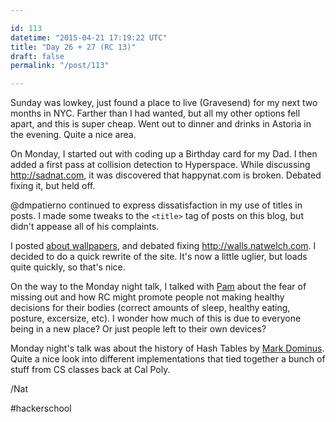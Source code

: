 ```yaml
---

id: 113
datetime: "2015-04-21 17:19:22 UTC"
title: "Day 26 + 27 (RC 13)"
draft: false
permalink: "/post/113"

---
```


Sunday was lowkey, just found a place to live (Gravesend) for my next two months in NYC. Farther than I had wanted, but all my other options fell apart, and this is super cheap. Went out to dinner and drinks in Astoria in the evening. Quite a nice area.

On Monday, I started out with coding up a Birthday card for my Dad. I then added a first pass at collision detection to Hyperspace. While discussing http://sadnat.com, it was discovered that happynat.com is broken. Debated fixing it, but held off.

@dmpatierno continued to express dissatisfaction in my use of titles in posts. I made some tweaks to the `<title>` tag of posts on this blog, but didn't appease all of his complaints.

I posted [about wallpapers](https://web.archive.org/web/20250125000426/https://writing.natwelch.com/post/112), and debated fixing http://walls.natwelch.com. I decided to do a quick rewrite of the site. It's now a little uglier, but loads quite quickly, so that's nice.

On the way to the Monday night talk, I talked with [Pam](https://twitter.com/pamasaur) about the fear of missing out and how RC might promote people not making healthy decisions for their bodies (correct amounts of sleep, healthy eating, posture, excersize, etc). I wonder how much of this is due to everyone being in a new place? Or just people left to their own devices?

Monday night's talk was about the history of Hash Tables by [Mark Dominus](https://twitter.com/mjdominus). Quite a nice look into different implementations that tied together a bunch of stuff from CS classes back at Cal Poly.

/Nat

#hackerschool


